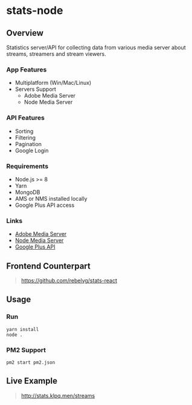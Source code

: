 # stats-node

## Overview
Statistics server/API for collecting data from various media server about streams, streamers and stream viewers.

### App Features
- Multiplatform (Win/Mac/Linux)
- Servers Support
  - Adobe Media Server
  - Node Media Server

### API Features
- Sorting
- Filtering
- Pagination
- Google Login

### Requirements
- Node.js >= 8
- Yarn
- MongoDB
- AMS or NMS installed locally
- Google Plus API access

### Links
- [Adobe Media Server](http://www.adobe.com/products/adobe-media-server-family.html)
- [Node Media Server](https://github.com/illuspas/Node-Media-Server)
- [Google Plus API](https://console.developers.google.com/apis/library/plus.googleapis.com)

## Frontend Counterpart
> https://github.com/rebelvg/stats-react

## Usage

### Run
```
yarn install
node .
```

### PM2 Support
```
pm2 start pm2.json
```

## Live Example
> http://stats.klpq.men/streams
